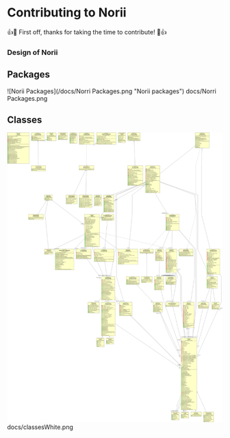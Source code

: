 # Contributing to Norii

:+1::tada: First off, thanks for taking the time to contribute! :tada::+1:

### Design of Norii

## Packages

![Norii Packages](/docs/Norri Packages.png "Norii packages")
docs/Norri Packages.png

## Classes

![Norii Classes](/docs/classesWhite.png "Norii classes")
docs/classesWhite.png

